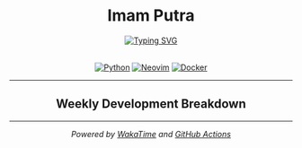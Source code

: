
<div align="center">

  <h1>Imam Putra</h1>

  <a href="#">
    <img src="https://readme-typing-svg.herokuapp.com?font=Fira+Code&size=25&pause=1000&color=F72CBF&center=true&width=435&lines=AI+Enthusiast;Interdisciplinary+Learner;Lifelong+Learner" alt="Typing SVG" />
  </a>

  <br>
  <br>

  <p>
    <a href="#"><img src="https://img.shields.io/badge/Python-3776AB?style=for-the-badge&logo=python&logoColor=white" alt="Python"></a>
    <a href="#"><img src="https://img.shields.io/badge/Neovim-57A143?style=for-the-badge&logo=neovim&logoColor=white" alt="Neovim"></a>
    <a href="#"><img src="https://img.shields.io/badge/Docker-2496ED?style=for-the-badge&logo=docker&logoColor=white" alt="Docker"></a>
  </p>

</div>

---

<h2 align="center">Weekly Development Breakdown</h2>

---

*<p align="center">Powered by <a href="https://wakatime.com">WakaTime</a> and <a href="https://github.com/features/actions">GitHub Actions</a></p>*
